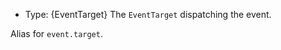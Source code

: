 <!-- YAML
added: v14.5.0
-->

* Type: {EventTarget} The `EventTarget` dispatching the event.

Alias for `event.target`.

